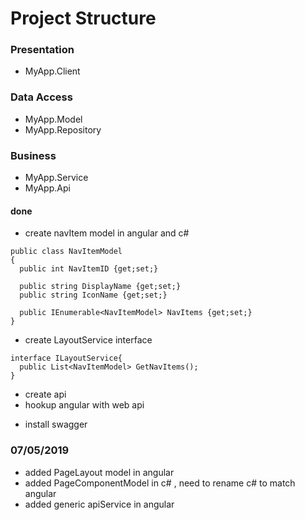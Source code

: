 # Project Structure

### Presentation
* MyApp.Client

### Data Access
* MyApp.Model
* MyApp.Repository

### Business
* MyApp.Service
* MyApp.Api


#### done
* create navItem model in angular and c#
```
public class NavItemModel
{
  public int NavItemID {get;set;}
  
  public string DisplayName {get;set;}
  public string IconName {get;set;}
  
  public IEnumerable<NavItemModel> NavItems {get;set;}
}
```
* create LayoutService interface
```
interface ILayoutService{
  public List<NavItemModel> GetNavItems();
}
```
* create api
* hookup angular with web api
 - install swagger
 
 ### 07/05/2019
 * added PageLayout model in angular
 * added PageComponentModel in c# , need to rename c# to match angular
 * added generic apiService in angular

